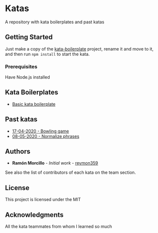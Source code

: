 # Katas

A repository with kata boilerplates and past katas

## Getting Started

Just make a copy of the [kata-boilerplate](./kata-boilerplate) project, rename it and move to it, and then run `npm install` to start the kata.

### Prerequisites

Have Node.js installed

## Kata Boilerplates

- [Basic kata boilerplate](./kata-boilerplate)

## Past katas

- [17-04-2020 - Bowling game](./past-katas/2020-04-17-bowling-game)
- [08-05-2020 - Normalize phrases](./past-katas/2020-05-08-normalize-phrases)
  
## Authors

- **Ramón Morcillo** - *Initial work* - [reymon359](https://github.com/reymon359)

See also the list of contributors of each kata on the team section.

## License

This project is licensed under the MIT

## Acknowledgments

All the kata teammates from whom I learned so much
